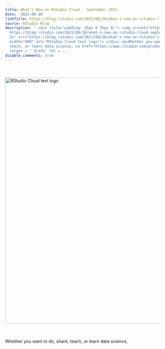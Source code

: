 ```yaml
---
title: What's New on RStudio Cloud - September 2021
date: '2021-09-28'
linkTitle: https://blog.rstudio.com/2021/09/28/what-s-new-on-rstudio-cloud-september-2021/
source: RStudio Blog
description: ' <div style="padding: 35px 0 35px 0;"> <img srcset="https://blog.rstudio.com/2021/09/28/what-s-new-on-rstudio-cloud-september-2021/cloud-hero_hu8fcc9c06554040eeffb32ad361a76d90_125946_800x0_resize_box_2.png,
  https://blog.rstudio.com/2021/09/28/what-s-new-on-rstudio-cloud-september-2021/cloud-hero.png
  2x" src="https://blog.rstudio.com/2021/09/28/what-s-new-on-rstudio-cloud-september-2021/cloud-hero.png"
  width="800" alt="RStudio Cloud text logo"/> </div> <p>Whether you want to do, share,
  teach, or learn data science, <a href="https://www.rstudio.com/products/cloud/"
  target = "_blank" rel = ...'
disable_comments: true
---
```

 <div style="padding: 35px 0 35px 0;"> <img srcset="https://blog.rstudio.com/2021/09/28/what-s-new-on-rstudio-cloud-september-2021/cloud-hero_hu8fcc9c06554040eeffb32ad361a76d90_125946_800x0_resize_box_2.png, https://blog.rstudio.com/2021/09/28/what-s-new-on-rstudio-cloud-september-2021/cloud-hero.png 2x" src="https://blog.rstudio.com/2021/09/28/what-s-new-on-rstudio-cloud-september-2021/cloud-hero.png" width="800" alt="RStudio Cloud text logo"/> </div> <p>Whether you want to do, share, teach, or learn data science, <a href="https://www.rstudio.com/products/cloud/" target = "_blank" rel = ...